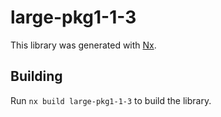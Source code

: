 # large-pkg1-1-3

This library was generated with [Nx](https://nx.dev).

## Building

Run `nx build large-pkg1-1-3` to build the library.
